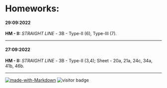 # Homeworks: 

#### 29:09:2022
**HM - II:** 
*STRAIGHT LINE* - 3B - Type-II (6), Type-III (7).

----

#### 27:09:2022
**HM - II:** 
*STRAIGHT LINE* - 3B - Type-II (3,4); Sheet - 20a, 21a, 24c, 34a, 41b, 46b.

----

[![made-with-Markdown](https://img.shields.io/badge/Made%20with-Markdown-1f425f.svg)](http://commonmark.org)
![visitor badge](https://visitor-badge.glitch.me/badge?page_id=le-hashed.ins-hw&left_text=visits)
